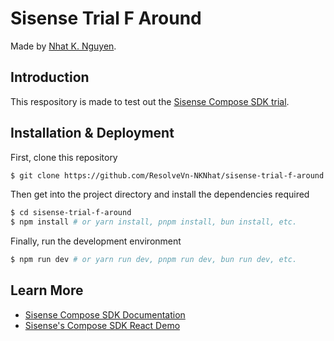 # Sisense Trial F Around

Made by [Nhat K. Nguyen](https://github.com/ResolveVn-NKNhat).

## Introduction

This respository is made to test out the [Sisense Compose SDK trial](https://www.sisense.com/platform/compose-sdk-free-trial/).

## Installation & Deployment

First, clone this repository

```bash
$ git clone https://github.com/ResolveVn-NKNhat/sisense-trial-f-around.git
```

Then get into the project directory and install the dependencies required

```bash
$ cd sisense-trial-f-around
$ npm install # or yarn install, pnpm install, bun install, etc.
```

Finally, run the development environment

```bash
$ npm run dev # or yarn run dev, pnpm run dev, bun run dev, etc.
```

## Learn More

- [Sisense Compose SDK Documentation](https://sisense.dev/guides/sdk/)
- [Sisense's Compose SDK React Demo](https://github.com/sisense/compose-sdk-react-demo)

